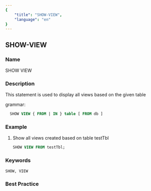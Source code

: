 ```yaml
---
{
    "title": "SHOW-VIEW",
    "language": "en"
}
---
```


## SHOW-VIEW

### Name

SHOW VIEW

### Description

This statement is used to display all views based on the given table

grammar:

```sql
  SHOW VIEW { FROM | IN } table [ FROM db ]
```

### Example

1. Show all views created based on table testTbl

    ```sql
    SHOW VIEW FROM testTbl;
    ```

### Keywords

    SHOW, VIEW

### Best Practice

